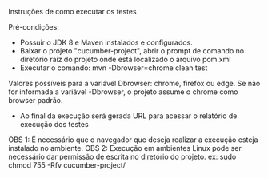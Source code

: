 Instruções de como executar os testes

Pré-condições:
- Possuir o JDK 8 e Maven instalados e configurados.
- Baixar o projeto "cucumber-project", abrir o prompt de comando no diretório raiz do projeto onde está localizado o arquivo pom.xml
- Executar o comando:
mvn -Dbrowser=chrome clean test

Valores possíveis para a variável Dbrowser: chrome, firefox ou edge.
Se não for informada a variável -Dbrowser, o projeto assume o chrome como browser padrão.

- Ao final da execução será gerada URL para acessar o relatório de execução dos testes

OBS 1: É necessário que o navegador que deseja realizar a execução esteja instalado no ambiente.
OBS 2: Execução em ambientes Linux pode ser necessário dar permissão de escrita no diretório do projeto.
ex: sudo chmod 755 -Rfv cucumber-project/